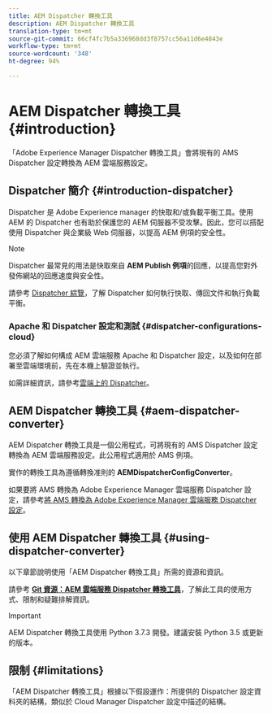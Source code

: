 ```yaml
---
title: AEM Dispatcher 轉換工具
description: AEM Dispatcher 轉換工具
translation-type: tm+mt
source-git-commit: 66cf4fc7b5a336968dd3f8757cc56a11d6e4843e
workflow-type: tm+mt
source-wordcount: '348'
ht-degree: 94%

---
```



# AEM Dispatcher 轉換工具 {#introduction}

「Adobe Experience Manager Dispatcher 轉換工具」會將現有的 AMS Dispatcher 設定轉換為 AEM 雲端服務設定。

## Dispatcher 簡介 {#introduction-dispatcher}

Dispatcher 是 Adobe Experience manager 的快取和/或負載平衡工具。使用 AEM 的 Dispatcher 也有助於保護您的 AEM 伺服器不受攻擊。因此，您可以搭配使用 Dispatcher 與企業級 Web 伺服器，以提高 AEM 例項的安全性。

>[!NOTE]
>Dispatcher 最常見的用法是快取來自 **AEM Publish 例項**&#x200B;的回應，以提高您對外發佈網站的回應速度與安全性。

請參考 [Dispatcher 綜覽](https://docs.adobe.com/content/help/zh-Hant/experience-manager-dispatcher/using/dispatcher.html)，了解 Dispatcher 如何執行快取、傳回文件和執行負載平衡。

### Apache 和 Dispatcher 設定和測試 {#dispatcher-configurations-cloud}

您必須了解如何構成 AEM 雲端服務 Apache 和 Dispatcher 設定，以及如何在部署至雲端環境前，先在本機上驗證並執行。

如需詳細資訊，請參考[雲端上的 Dispatcher](https://docs.adobe.com/content/help/en/experience-manager-cloud-service/implementing/content-delivery/disp-overview.html)。

## AEM Dispatcher 轉換工具 {#aem-dispatcher-converter}

AEM Dispatcher 轉換工具是一個公用程式，可將現有的 AMS Dispatcher 設定轉換為 AEM 雲端服務設定。此公用程式適用於 AMS 例項。

實作的轉換工具為遵循轉換准則的 **AEMDispatcherConfigConverter**。

如果要將 AMS 轉換為 Adobe Experience Manager 雲端服務 Dispatcher 設定，請參考[將 AMS 轉換為 Adobe Experience Manager 雲端服務 Dispatcher 設定](https://docs.adobe.com/content/help/en/experience-manager-cloud-service/implementing/content-delivery/disp-overview.html#how-to-convert-an-ams-to-an-aem-as-a-cloud-service-dispatcher-configuration)。

## 使用 AEM Dispatcher 轉換工具 {#using-dispatcher-converter}

以下章節說明使用「AEM Dispatcher 轉換工具」所需的資源和資訊。

請參考 **[Git 資源：AEM 雲端服務 Dispatcher 轉換工具](https://github.com/adobe/aem-cloud-service-dispatcher-converter)**，了解此工具的使用方式、限制和疑難排解資訊。

>[!IMPORTANT]
>AEM Dispatcher 轉換工具使用 Python 3.7.3 開發。建議安裝 Python 3.5 或更新的版本。

## 限制 {#limitations}

「AEM Dispatcher 轉換工具」根據以下假設運作：所提供的 Dispatcher 設定資料夾的結構，類似於 Cloud Manager Dispatcher 設定中描述的結構。


